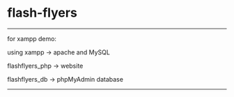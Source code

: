 # flash-flyers
----------------------------------------

for xampp demo:

using xampp -> apache and MySQL

flashflyers_php -> website

flashflyers_db -> phpMyAdmin database

----------------------------------------

